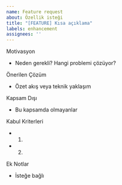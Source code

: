 ```yaml
---
name: Feature request
about: Özellik isteği
title: "[FEATURE] Kısa açıklama"
labels: enhancement
assignees: ''
---
```


Motivasyon
- Neden gerekli? Hangi problemi çözüyor?

Önerilen Çözüm
- Özet akış veya teknik yaklaşım

Kapsam Dışı
- Bu kapsamda olmayanlar

Kabul Kriterleri
- 1)
- 2)

Ek Notlar
- İsteğe bağlı

